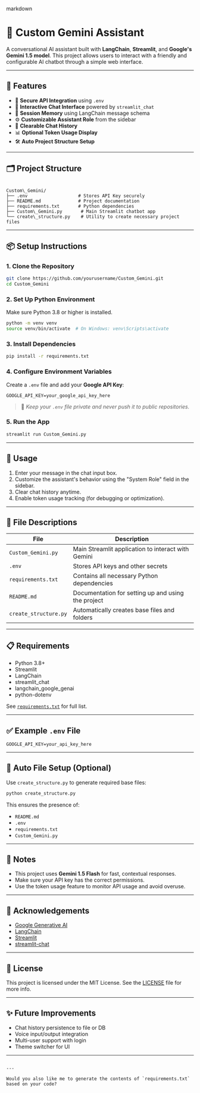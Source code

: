 markdown
# 🤖 Custom Gemini Assistant

A conversational AI assistant built with **LangChain**, **Streamlit**, and **Google's Gemini 1.5 model**. This project allows users to interact with a friendly and configurable AI chatbot through a simple web interface.

---

## 🚀 Features

- 🔐 **Secure API Integration** using `.env`
- 💬 **Interactive Chat Interface** powered by `streamlit_chat`
- 🔄 **Session Memory** using LangChain message schema
- ⚙️ **Customizable Assistant Role** from the sidebar
- 🧹 **Clearable Chat History**
- 📊 **Optional Token Usage Display**
- 🛠️ **Auto Project Structure Setup**

---

## 🗂️ Project Structure

```

Custom\_Gemini/
├── .env                   # Stores API Key securely
├── README.md              # Project documentation
├── requirements.txt       # Python dependencies
├── Custom\_Gemini.py       # Main Streamlit chatbot app
└── create\_structure.py    # Utility to create necessary project files

````

---

## 📦 Setup Instructions

### 1. Clone the Repository

```bash
git clone https://github.com/yourusername/Custom_Gemini.git
cd Custom_Gemini
````

### 2. Set Up Python Environment

Make sure Python 3.8 or higher is installed.

```bash
python -m venv venv
source venv/bin/activate  # On Windows: venv\Scripts\activate
```

### 3. Install Dependencies

```bash
pip install -r requirements.txt
```

### 4. Configure Environment Variables

Create a `.env` file and add your **Google API Key**:

```
GOOGLE_API_KEY=your_google_api_key_here
```

> 🔐 *Keep your `.env` file private and never push it to public repositories.*

### 5. Run the App

```bash
streamlit run Custom_Gemini.py
```

---

## 🧪 Usage

1. Enter your message in the chat input box.
2. Customize the assistant's behavior using the "System Role" field in the sidebar.
3. Clear chat history anytime.
4. Enable token usage tracking (for debugging or optimization).

---

## 📁 File Descriptions

| File                  | Description                                        |
| --------------------- | -------------------------------------------------- |
| `Custom_Gemini.py`    | Main Streamlit application to interact with Gemini |
| `.env`                | Stores API keys and other secrets                  |
| `requirements.txt`    | Contains all necessary Python dependencies         |
| `README.md`           | Documentation for setting up and using the project |
| `create_structure.py` | Automatically creates base files and folders       |

---

## 📋 Requirements

* Python 3.8+
* Streamlit
* LangChain
* streamlit\_chat
* langchain\_google\_genai
* python-dotenv

See [`requirements.txt`](./requirements.txt) for full list.

---

## ✅ Example `.env` File

```dotenv
GOOGLE_API_KEY=your_api_key_here
```

---

## 🔧 Auto File Setup (Optional)

Use `create_structure.py` to generate required base files:

```bash
python create_structure.py
```

This ensures the presence of:

* `README.md`
* `.env`
* `requirements.txt`
* `Custom_Gemini.py`

---

## 📌 Notes

* This project uses **Gemini 1.5 Flash** for fast, contextual responses.
* Make sure your API key has the correct permissions.
* Use the token usage feature to monitor API usage and avoid overuse.

---

## 🙏 Acknowledgements

* [Google Generative AI](https://ai.google/discover/gemini/)
* [LangChain](https://www.langchain.com/)
* [Streamlit](https://streamlit.io/)
* [streamlit-chat](https://github.com/AI-Yash/st-chat)

---

## 📜 License

This project is licensed under the MIT License. See the [LICENSE](LICENSE) file for more info.

---

## ✨ Future Improvements

* Chat history persistence to file or DB
* Voice input/output integration
* Multi-user support with login
* Theme switcher for UI

---

```

---

Would you also like me to generate the contents of `requirements.txt` based on your code?
